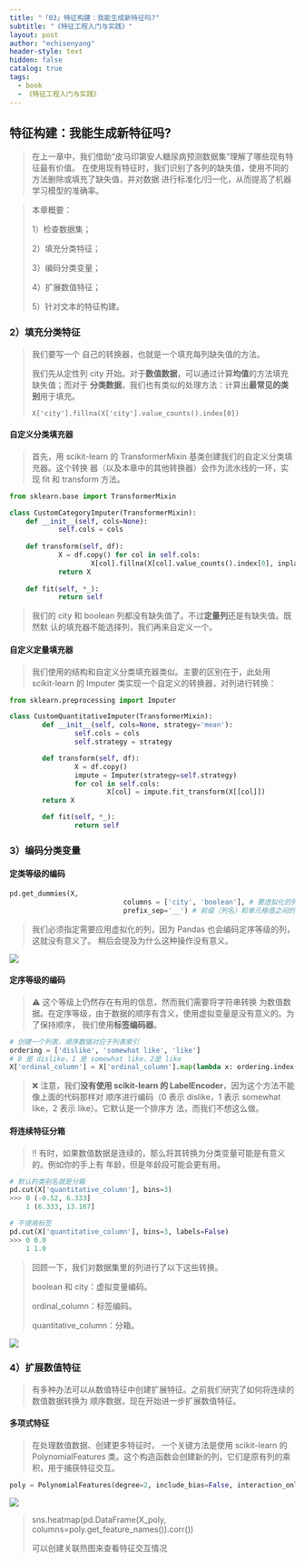 ```yaml
---
title: "「03」特征构建：我能生成新特征吗?"
subtitle: "《特征工程入门与实践》"
layout: post
author: "echisenyang"
header-style: text
hidden: false
catalog: true
tags:
  - book
  - 《特征工程入门与实践》
---
```




## 特征构建：我能生成新特征吗?

> 在上一章中，我们借助“皮马印第安人糖尿病预测数据集”理解了哪些现有特征最有价值。 在使用现有特征时，我们识别了各列的缺失值，使用不同的方法删除或填充了缺失值，并对数据 进行标准化/归一化，从而提高了机器学习模型的准确率。

> 本章概要：
>
> 1）检查数据集； 
>
> 2）填充分类特征； 
>
> 3）编码分类变量； 
>
> 4）扩展数值特征； 
>
> 5）针对文本的特征构建。

### 2）填充分类特征

> 我们要写一个 自己的转换器，也就是一个填充每列缺失值的方法。
>
> 我们先从定性列 city 开始。对于**数值数据**，可以通过计算**均值**的方法填充缺失值；而对于 **分类数据**，我们也有类似的处理方法：计算出**最常见的类别**用于填充。
>
> `X['city'].fillna(X['city'].value_counts().index[0])`

#### 自定义分类填充器

> 首先，用 scikit-learn 的 TransformerMixin 基类创建我们的自定义分类填充器。这个转换 器（以及本章中的其他转换器）会作为流水线的一环，实现 fit 和 transform 方法。

```python
from sklearn.base import TransformerMixin

class CustomCategoryImputer(TransformerMixin):
    def __init__(self, cols=None):
    		self.cols = cols
    		
    def transform(self, df):
    		X = df.copy() for col in self.cols:
    				X[col].fillna(X[col].value_counts().index[0], inplace=True) 
    		return X
    		
    def fit(self, *_):
    		return self
```

> 我们的 city 和 boolean 列都没有缺失值了。不过**定量列**还是有缺失值。既然默 认的填充器不能选择列，我们再来自定义一个。

#### 自定义定量填充器

> 我们使用的结构和自定义分类填充器类似。主要的区别在于，此处用 scikit-learn 的 Imputer 类实现一个自定义的转换器，对列进行转换：

```python
from sklearn.preprocessing import Imputer 

class CustomQuantitativeImputer(TransformerMixin):
		def __init__(self, cols=None, strategy='mean'):
				self.cols = cols 
				self.strategy = strategy

		def transform(self, df):
				X = df.copy() 
				impute = Imputer(strategy=self.strategy) 
				for col in self.cols:
						X[col] = impute.fit_transform(X[[col]]) 
        return X

		def fit(self, *_):
				return self
```

### 3）编码分类变量

#### 定类等级的编码

```python
pd.get_dummies(X,
							columns = ['city', 'boolean'], # 要虚拟化的列 
							prefix_sep='__') # 前缀（列名）和单元格值之间的分隔符
```

> 我们必须指定需要应用虚拟化的列，因为 Pandas 也会编码定序等级的列，这就没有意义了。 稍后会提及为什么这种操作没有意义。

![](https://gitee.com/echisenyang/GiteeForUpicUse/raw/master/uPic/uNAqQd.png)

#### 定序等级的编码

> ⚠️ 这个等级上仍然存在有用的信息，然而我们需要将字符串转换 为数值数据。在定序等级，由于数据的顺序有含义，使用虚拟变量是没有意义的。为了保持顺序， 我们使用**标签编码器**。

```python
# 创建一个列表，顺序数据对应于列表索引 
ordering = ['dislike', 'somewhat like', 'like'] 
# 0 是 dislike，1 是 somewhat like，2是 like
X['ordinal_column'] = X['ordinal_column'].map(lambda x: ordering.index(x))
```

> ❌ 注意，我们**没有使用 scikit-learn 的 LabelEncoder**，因为这个方法不能像上面的代码那样对 顺序进行编码（0 表示 dislike，1 表示 somewhat like，2 表示 like）。它默认是一个排序方 法，而我们不想这么做。

#### 将连续特征分箱

> ‼️ 有时，如果数值数据是连续的，那么将其转换为分类变量可能是有意义的。例如你的手上有 年龄，但是年龄段可能会更有用。

```python
# 默认的类别名就是分箱 
pd.cut(X['quantitative_column'], bins=3)
>>> 0 (-0.52, 6.333] 
    1 (6.333, 13.167]

# 不使用标签 
pd.cut(X['quantitative_column'], bins=3, labels=False)
>>> 0 0.0 
    1 1.0
```

> 回顾一下，我们对数据集里的列进行了以下这些转换。  
>
> boolean 和 city：虚拟变量编码。 
>
> ordinal_column：标签编码。 
>
> quantitative_column：分箱。

![](https://gitee.com/echisenyang/GiteeForUpicUse/raw/master/uPic/gIlXNb.png)

### 4）扩展数值特征

> 有多种办法可以从数值特征中创建扩展特征。之前我们研究了如何将连续的数值数据转换为 顺序数据，现在开始进一步扩展数值特征。

#### 多项式特征

> 在处理数值数据、创建更多特征时， 一个关键方法是使用 scikit-learn 的 PolynomialFeatures 类。这个构造函数会创建新的列，它们是原有列的乘积，用于捕获特征交互。

```python
poly = PolynomialFeatures(degree=2, include_bias=False, interaction_only=True) X_poly = poly.fit_transform(X)
```

![](https://gitee.com/echisenyang/GiteeForUpicUse/raw/master/uPic/3DI62l.png)

> sns.heatmap(pd.DataFrame(X_poly, columns=poly.get_feature_names()).corr())
>
> 可以创建关联热图来查看特征交互情况

